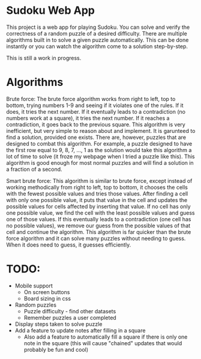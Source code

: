 # Sudoku Web App

This project is a web app for playing Sudoku. You can solve and verify the correctness of a random puzzle of a desired difficulty. There are multiple algorithms built in to solve a given puzzle automatically. This can be done instantly or you can watch the algorithm come to a solution step-by-step.

This is still a work in progress.

# Algorithms

Brute force:
The brute force algorithm works from right to left, top to bottom, trying numbers 1-9 and seeing if it violates one of the rules. If it does, it tries the next number. If it eventually leads to a contradiction (no numbers work at a square), it tries the next number. If it reaches a contradiction, it goes back to the previous square. This algorithm is very inefficient, but very simple to reason about and implement. It is garunteed to find a solution, provided one exists. There are, however, puzzles that are designed to combat this algorithm. For example, a puzzle designed to have the first row equal to 9, 8, 7, ..., 1 as the solution would take this algorithm a lot of time to solve (it froze my webpage when I tried a puzzle like this). This algorithm is good enough for most normal puzzles and will find a solution in a fraction of a second.

Smart brute force:
This algorithm is similar to brute force, except instead of working methodically from right to left, top to bottom, it chooses the cells with the fewest possible values and tries those values. After finding a cell with only one possible value, it puts that value in the cell and updates the possible values for cells affected by inserting that value. If no cell has only one possible value, we find the cell with the least possible values and guess one of those values. If this eventually leads to a contradiction (one cell has no possible values), we remove our guess from the possible values of that cell and continue the algorithm. This algorithm is far quicker than the brute force algorithm and it can solve many puzzles without needing to guess. When it does need to guess, it guesses efficiently.

# TODO:

- Mobile support
  + On screen buttons
  + Board sizing in css
- Random puzzles
  + Puzzle difficulty - find other datasets
  + Remember puzzles a user completed
- Display steps taken to solve puzzle
- Add a feature to update notes after filling in a square
  + Also add a feature to automatically fill a square if there is only one note in the square (this will cause "chained" updates that would probably be fun and cool)
